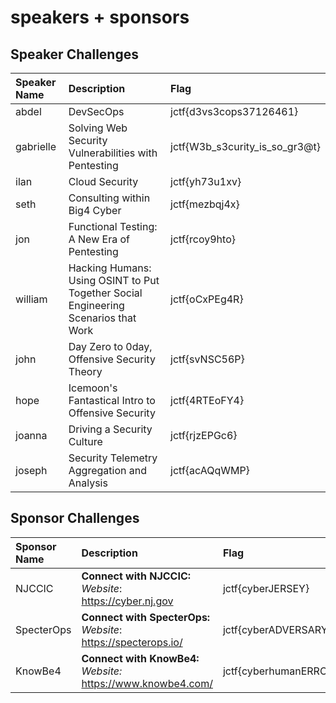 # speakers + sponsors

## Speaker Challenges
| Speaker Name  | Description | Flag
|:-- | :-- | :---
| abdel | DevSecOps  | jctf{d3vs3cops37126461}
| gabrielle | Solving Web Security Vulnerabilities with Pentesting | jctf{W3b_s3curity_is_so_gr3@t}
| ilan | Cloud Security | jctf{yh73u1xv}
| seth | Consulting within Big4 Cyber | jctf{mezbqj4x}
| jon | Functional Testing: A New Era of Pentesting | jctf{rcoy9hto}
| william | Hacking Humans: Using OSINT to Put Together Social Engineering Scenarios that Work | jctf{oCxPEg4R}
| john | Day Zero to 0day, Offensive Security Theory | jctf{svNSC56P}
| hope | Icemoon's Fantastical Intro to Offensive Security | jctf{4RTEoFY4}
| joanna | Driving a Security Culture | jctf{rjzEPGc6}
| joseph | Security Telemetry Aggregation and Analysis | jctf{acAQqWMP}

## Sponsor Challenges
| Sponsor Name | Description | Flag
|:-- | :-- | :---
| NJCCIC | **Connect with NJCCIC:** *Website*: https://cyber.nj.gov | jctf{cyberJERSEY}
| SpecterOps | **Connect with SpecterOps:** *Website*: https://specterops.io/ | jctf{cyberADVERSARY}
| KnowBe4 | **Connect with KnowBe4:** *Website:* https://www.knowbe4.com/ | jctf{cyberhumanERROR}
